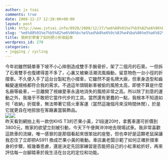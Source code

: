 ```yaml
---
author: jx tsai
comments: true
date: 2008-12-27 12:28:00+00:00
layout: post
link: http://www.jxtsai.info/0928/2008/12/27/%e6%88%91%e7%b5%82%e6%96%bc%e5%ad%b8%e6%9c%83%e4%ba%86%e5%a6%82%e4%bd%95%e6%8a%8a%e5%b0%8f%e6%8a%98%e6%94%b6%e8%b5%b7%e4%be%86/
slug: '%e6%88%91%e7%b5%82%e6%96%bc%e5%ad%b8%e6%9c%83%e4%ba%86%e5%a6%82%e4%bd%95%e6%8a%8a%e5%b0%8f%e6%8a%98%e6%94%b6%e8%b5%b7%e4%be%86'
title: 我終於學會了如何把小折收起來
wordpress_id: 270
categories:
- jogging / cycling
---
```


今年初雖然騎單車下坡不小心摔倒造成雙手手腕骨折，架了二個月的石膏。一但拆了石膏雙手也復建得差不多了，心裏又被樂活潮流風煽動，留意物色一台小徑的折摺車。不久便入手了這台台製紅色小摺車，它雖然不是名牌大廠，但車身造型和齒輪變速規格都符合我的需求。不過這年頭騎新車被偷的風險太高，即使不算是什麼名廠等級車，一旦離開了視線愛車永遠地消失的風險非常之高。所以除了刻意的運動之外，我幾乎不敢把它當作代步的工具。當然還有更蠢的一點，我根本不知道如何「收納」折摺車，無法帶著它搭火車客運（當然這幾個月來沒時間休閒），於是它就更自在地掠放在客廰裏當裝飾品。  
![](https://4.bp.blogspot.com/-Bybi6HrKPEE/V3-irMB-hXI/AAAAAAAAKZw/VgBSP5q01IkDcpNVpEK3ELPzS4RWZKTwwCLcB/s1600/3140287893_dcbff965b2_m.jpg)![](https://3.bp.blogspot.com/-thm1LY2D8_A/V3-ivXXkOKI/AAAAAAAAKZ0/tTIvrt4CTPMES70g68cvvCa6LqH5LTPxgCLcB/s1600/3140287899_4d7d1db06f_m.jpg)  
昨天看到網拍上有一款仿KHS T3的芒果小黃，21段速20吋，拿舊車還可折價到3800元，敗家的欲望立刻被引動，今天下午便興沖沖地去現場試車。我非常喜歡這款車的流線，唯一感冒的是那個看起來很笨拙的座墊，但也幸好是這顆老鼠屎讓我忍住了立即把AS911 換成芒果小黃的衝動。車店裏老闆示範了如何正確折摺車身的步驟，經幾番思慮，還是決定先回家練習是否能把自己的小紅車給折好，再來評估每一台腳踏車於我生活在台北的定位和功能。
